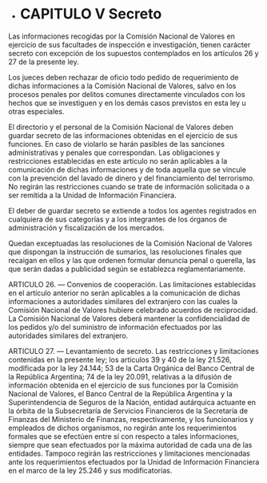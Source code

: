 -  # CAPITULO V Secreto
Las informaciones recogidas por la Comisión Nacional de Valores en ejercicio de sus facultades de inspección e investigación, tienen carácter secreto con 
excepción de los supuestos contemplados en los artículos 26 y 27 de la presente ley.

Los jueces deben rechazar de oficio todo pedido de requerimiento de dichas informaciones a la Comisión Nacional de Valores, salvo en los procesos penales por 
delitos comunes directamente vinculados con los hechos que se investiguen y en los demás casos previstos en esta ley u otras especiales.

El directorio y el personal de la Comisión Nacional de Valores deben guardar secreto de las informaciones obtenidas en el ejercicio de sus funciones. 
En caso de violarlo se harán pasibles de las sanciones administrativas y penales que correspondan. Las obligaciones y restricciones establecidas en este 
artículo no serán aplicables a la comunicación de dichas informaciones y de toda aquella que se vincule con la prevención del lavado de dinero y del financiamiento del terrorismo. 
No regirán las restricciones cuando se trate de información solicitada o a ser remitida a la Unidad de Información Financiera.

El deber de guardar secreto se extiende a todos los agentes registrados en cualquiera de sus categorías y a los integrantes de los órganos de administración y fiscalización de los mercados.

Quedan exceptuadas las resoluciones de la Comisión Nacional de Valores que dispongan la instrucción de sumarios, las resoluciones finales que recaigan en ellos y las que ordenen formular denuncia penal o querella, las que serán dadas a publicidad según se establezca reglamentariamente.

ARTICULO 26. — Convenios de cooperación. Las limitaciones establecidas en el artículo anterior no serán aplicables a la comunicación de dichas informaciones a 
autoridades similares del extranjero con las cuales la Comisión Nacional de Valores hubiere celebrado acuerdos de reciprocidad. La Comisión Nacional de Valores 
deberá mantener la confidencialidad de los pedidos y/o del suministro de información efectuados por las autoridades similares del extranjero.

ARTICULO 27. — Levantamiento de secreto. Las restricciones y limitaciones contenidas en la presente ley; los artículos 39 y 40 de la ley 21.526, 
modificada por la ley 24.144; 53 de la Carta Orgánica del Banco Central de la República Argentina; 74 de la ley 20.091, relativas a la difusión de información 
obtenida en el ejercicio de sus funciones por la Comisión Nacional de Valores, el Banco Central de la República Argentina y la Superintendencia de Seguros de la Nación, 
entidad autárquica actuante en la órbita de la Subsecretaría de Servicios Financieros de la Secretaría de Finanzas del Ministerio de Finanzas, respectivamente, y los 
funcionarios y empleados de dichos organismos, no regirán ante los requerimientos formales que se efectúen entre sí con respecto a tales informaciones, siempre que
sean efectuados por la máxima autoridad de cada una de las entidades. Tampoco regirán las restricciones y limitaciones mencionadas ante los requerimientos efectuados por 
la Unidad de Información Financiera en el marco de la ley 25.246 y sus modificatorias.
